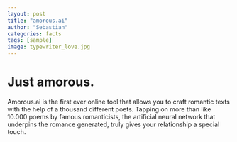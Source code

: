 ```yaml
---
layout: post
title: "amorous.ai"
author: "Sebastian"
categories: facts
tags: [sample]
image: typewriter_love.jpg
---
```


# Just amorous.

Amorous.ai is the first ever online tool that allows you to craft romantic texts with the help of a thousand different poets. Tapping on more than like 10.000 poems by famous romanticists, the artificial neural network that underpins the romance generated, truly gives your relationship a special touch.  
